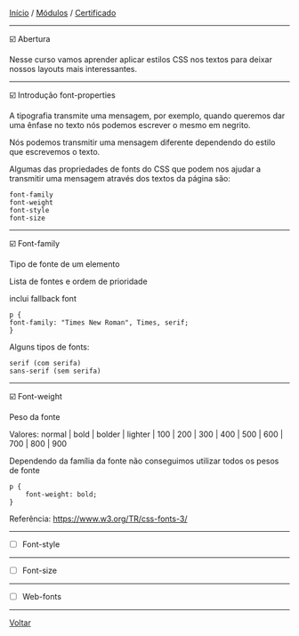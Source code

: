 [Início](https://github.com/Thalyalm/rocketseat-trilha-fundamentar) /
[Módulos](https://github.com/Thalyalm/rocketseat-trilha-fundamentar/tree/main/modulos/readme.md) /
[Certificado](https://github.com/Thalyalm/rocketseat-trilha-fundamentar/tree/main/certificado)

---

:ballot_box_with_check: Abertura

Nesse curso vamos aprender aplicar estilos CSS nos textos para deixar nossos layouts mais interessantes.

---

:ballot_box_with_check: Introdução font-properties

A tipografia transmite uma mensagem, por exemplo, quando queremos dar uma ênfase no texto nós podemos escrever o mesmo em negrito.

Nós podemos transmitir uma mensagem diferente dependendo do estilo que escrevemos o texto.

Algumas das propriedades de fonts do CSS que podem nos ajudar a transmitir uma mensagem através dos textos da página são:

    font-family
    font-weight
    font-style
    font-size

---

:ballot_box_with_check: Font-family

Tipo de fonte de um elemento

Lista de fontes e ordem de prioridade

inclui fallback font
    
    p {
    font-family: "Times New Roman", Times, serif;
    }

Alguns tipos de fonts:
    
    serif (com serifa)
    sans-serif (sem serifa)

---

:ballot_box_with_check: Font-weight

Peso da fonte

Valores: normal | bold | bolder | lighter | 100 | 200 | 300 | 400 | 500 | 600 | 700 | 800 | 900

Dependendo da família da fonte não conseguimos utilizar todos os pesos de fonte

    p {
        font-weight: bold;
    }

Referência: https://www.w3.org/TR/css-fonts-3/

---

- [ ] Font-style

---

- [ ] Font-size

---

- [ ] Web-fonts

---

[Voltar](https://github.com/Thalyalm/rocketseat-trilha-fundamentar/tree/main/modulos/app-bonito-ate-nos-textos/readme.md)